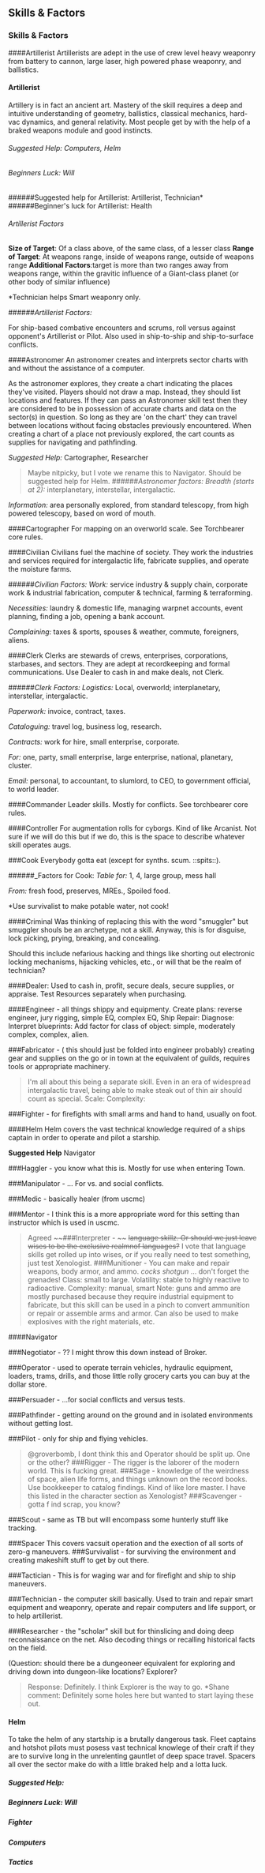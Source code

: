 ## Skills & Factors
### Skills & Factors

####Artillerist
Artillerists are adept in the use of crew level heavy weaponry from battery to cannon, large laser, high powered phase weaponry, and ballistics.
#### Artillerist
Artillery is in fact an ancient art. Mastery of the skill requires a deep and
intuitive understanding of geometry, ballistics, classical mechanics, hard-vac
dynamics, and general relativity. Most people get by with the help of a braked
weapons module and good instincts.
###### Suggested Help: Computers, Helm
###### Beginners Luck: Will

######Suggested help for Artillerist: Artillerist, Technician*
######Beginner's luck for Artillerist: Health
###### *Artillerist Factors*
__Size of Target__: Of a class above, of the same class, of a lesser class
__Range of Target__: At weapons range, inside of weapons range, outside of
weapons range
__Additional Factors__:target is more than two ranges away from weapons range,
within the gravitic influence of a Giant-class planet (or other body of similar
influence)

*Technician helps Smart weaponry only.

######_Artillerist Factors:_

For ship-based combative encounters and scrums, roll versus against opponent's Artillerist or Pilot. Also used in ship-to-ship and ship-to-surface conflicts.

####Astronomer
An astronomer creates and interprets sector charts with and without the assistance of a computer.


As the astronomer explores, they create a chart indicating the places they've visited. Players should not draw a map. Instead, they should list locations and features. If they can pass an Astronomer skill test then they are considered to be in possession of accurate charts and data on the sector(s) in question. So long as they are 'on the chart' they can travel between locations without facing obstacles previously encountered. When creating a chart of a place not previously explored, the cart counts as supplies for navigating and pathfinding.


_Suggested Help:_ Cartographer, Researcher

> Maybe nitpicky, but I vote we rename this to Navigator. Should be suggested
help for Helm.
######_Astronomer factors:_
_Breadth (starts at 2):_ interplanetary, interstellar, intergalactic.

_Information:_ area personally explored, from standard telescopy, from high powered telescopy, based on word of mouth.


####Cartographer
For mapping on an overworld scale. See Torchbearer core rules.

####Civilian
Civilians fuel the machine of society. They work the industries and services required for intergalactic life, fabricate supplies, and operate the moisture farms.

######_Civilian Factors:_
_Work:_ service industry & supply chain, corporate work & industrial fabrication, computer & technical, farming & terraforming.

_Necessities:_ laundry & domestic life, managing warpnet accounts, event planning, finding a job, opening a bank account.

_Complaining:_ taxes & sports, spouses & weather, commute, foreigners, aliens.

####Clerk
Clerks are stewards of crews, enterprises, corporations, starbases, and sectors. They are adept at recordkeeping and formal communications. Use Dealer to cash in and make deals, not Clerk.

######_Clerk Factors:_
_Logistics:_ Local, overworld; interplanetary, interstellar, intergalactic.

_Paperwork:_ invoice, contract, taxes.

_Cataloguing:_ travel log, business log, research.

_Contracts:_ work for hire, small enterprise, corporate.

_For:_ one, party, small enterprise, large enterprise, national, planetary, cluster.

_Email:_ personal, to accountant, to slumlord, to CEO, to government official, to world leader.

####Commander
Leader skills. Mostly for conflicts. See torchbearer core rules.

####Controller
For augmentation rolls for cyborgs. Kind of like Arcanist. Not sure if we will do this but if we do, this is the space to describe whatever skill operates augs.

###Cook
Everybody gotta eat (except for synths. scum. ::spits::).

######_Factors for Cook:
_Table for:_ 1, 4, large group, mess hall

_From:_ fresh food, preserves, MREs., Spoiled food.

*Use survivalist to make potable water, not cook!

####Criminal
Was thinking of replacing this with the word "smuggler" but smuggler shouls be an archetype, not a skill. Anyway, this is for disguise, lock picking, prying, breaking, and concealing.

Should this include nefarious hacking and things like shorting out electronic locking mechanisms, hijacking vehicles, etc., or will that be the realm of technician?

####Dealer:
Used to cash in, profit, secure deals, secure supplies, or appraise. Test Resources separately when purchasing.

####Engineer -
all things shippy and equipmenty.
Create plans: reverse engineer, jury rigging, simple EQ, complex EQ, Ship
Repair:
Diagnose:
Interpret blueprints:
Add factor for class of object: simple, moderately complex, complex, alien.

###Fabricator -
( this should just be folded into engineer probably) creating gear and supplies on the go or in town at the equivalent of guilds, requires tools or appropriate machinery.
> I'm all about this being a separate skill. Even in an era of widespread
intergalactic travel, being able to make steak out of thin air should count as
special.
Scale:
Complexity:

###Fighter -
for firefights with small arms and hand to hand, usually on foot.

####Helm
Helm covers the vast technical knowledge required of a ships captain in order to
operate and pilot a starship.

__Suggested Help__ Navigator

###Haggler -
you know what this is. Mostly for use when entering Town.

###Manipulator -
... For vs. and social conflicts.

###Medic -
basically healer (from uscmc)

###Mentor -
I think this is a more appropriate word for this setting than instructor which is used in uscmc.
> Agreed
~~###Interpreter - ~~
~~language skillz. Or should we just leave wises to be the exclusive realmnof
languages?~~
> I vote that language skills get rolled up into wises, or if you really need to
test something, just test Xenologist.
###Munitioner -
You can make and repair weapons, body armor, and ammo. *cocks shotgun* ... don't forget the grenades!
Class: small to large.
Volatility: stable to highly reactive to radioactive.
Complexity: manual, smart
Note: guns and ammo are mostly purchased because they require industrial equipment to fabricate, but this skill can be used in a pinch to convert ammunition or repair or assemble arms and armor. Can also be used to make explosives with the right materials, etc.

####Navigator

###Negotiator -
?? I might throw this down instead of Broker.

###Operator -
used to operate terrain vehicles, hydraulic equipment, loaders, trams, drills, and those little rolly grocery carts you can buy at the dollar store.

###Persuader -
...for social conflicts and versus tests.

###Pathfinder -
getting around on the ground and in isolated environments without getting lost.

###Pilot -
only for ship and flying vehicles.
 > @groverbomb, I dont think this and Operator should be split up. One or the
 other?
###Rigger -
The rigger is the laborer of the modern world.
> This is fucking great.
###Sage -
knowledge of the weirdness of space, alien life forms, and things unknown on the record books. Use bookkeeper to catalog findings. Kind of like lore master.
 > I have this listed in the character section as Xenologist?
###Scavenger -
gotta f ind scrap, you know?

###Scout -
same as TB but will encompass some hunterly stuff like tracking.

###Spacer
This covers vacsuit operation and the exection of all sorts of zero-g maneuvers.
###Survivalist -
for surviving the environment and creating makeshift stuff to get by out there.

###Tactician -
This is for waging war and for firefight and ship to ship maneuvers.

###Technician -
the computer skill basically. Used to train and repair smart equipment and weaponry, operate and repair computers and life support, or to help artillerist.

###Researcher -
the "scholar" skill but for thinslicing and doing deep reconnaissance on the net. Also decoding things or recalling historical facts on the field.

(Question: should there be a dungeoneer equivalent for exploring and driving down into dungeon-like locations? Explorer?
> Response: Definitely. I think Explorer is the way to go.
*Shane comment: Definitely some holes here but wanted to start laying these out.

#### Helm
To take the helm of any startship is a brutally dangerous task. Fleet captains
and hotshot pilots must posess vast technical knowlege of their craft if they
are to survive long in the unrelenting gauntlet of deep space travel. Spacers
all over the sector make do with a little braked help and a lotta luck.
##### Suggested Help:
##### Beginners Luck: Will

##### Fighter

##### Computers

##### Tactics

#####
